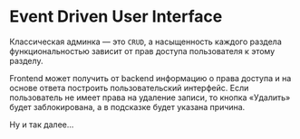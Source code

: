 # Event Driven User Interface

Классическая админка — это `CRUD`, 
а насыщенность каждого раздела функциональностью зависит от прав доступа пользователя к этому разделу.

Frontend может получить от backend информацию о права доступа и на основе ответа построить пользовательский интерфейс.
Если пользователь не имеет права на удаление записи, то кнопка «Удалить» будет заблокирована, а в подсказке будет указана причина.

Ну и так далее...